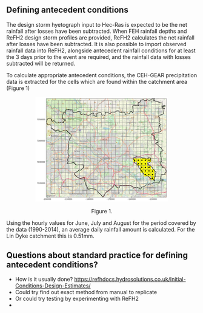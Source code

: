 ## Defining antecedent conditions

The design storm hyetograph input to Hec-Ras is expected to be the net rainfall after losses have been subtracted. When FEH rainfall depths and ReFH2 design storm profiles are provided, ReFH2 calculates the net rainfall after losses have been subtracted. It is also possible to import observed rainfall data into ReFH2, alongside antecedent rainfall conditions for at least the 3 days prior to the event are required, and the rainfall data with losses subtracted will be returned. 

To calculate appropriate antecedent conditions, the CEH-GEAR precipitation data is extracted for the cells which are found within the catchment area (Figure 1)

<p align="center">
<img src="LinDyke_cells.png" width="350"  />
<p align="center"> Figure 1. <p align="center">

Using the hourly values for June, July and August for the period covered by the data (1990-2014), an average daily rainfall amount is calculated. For the Lin Dyke catchment this is 0.51mm.

## Questions about standard practice for defining antecedent conditions?
  * How is it usually done? https://refhdocs.hydrosolutions.co.uk/Initial-Conditions-Design-Estimates/
  * Could try find out exact method from manual to replicate
  * Or could try testing by experimenting with ReFH2
  * 
